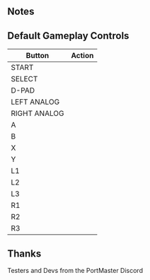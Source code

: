 ## Notes

## Default Gameplay Controls

| Button | Action |
|--|--|
|START||
|SELECT||
|D-PAD||
|LEFT ANALOG||
|RIGHT ANALOG||
|A||
|B||
|X||
|Y||
|L1||
|L2||
|L3||
|R1||
|R2||
|R3||

## Thanks
Testers and Devs from the PortMaster Discord  

